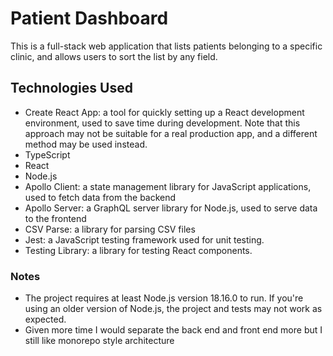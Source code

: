 # Patient Dashboard

This is a full-stack web application that lists patients belonging to a specific clinic, and allows users to sort the list by any field.

## Technologies Used

- Create React App: a tool for quickly setting up a React development environment, used to save time during development. Note that this approach may not be suitable for a real production app, and a different method may be used instead.
- TypeScript
- React
- Node.js
- Apollo Client: a state management library for JavaScript applications, used to fetch data from the backend
- Apollo Server: a GraphQL server library for Node.js, used to serve data to the frontend
- CSV Parse: a library for parsing CSV files
- Jest: a JavaScript testing framework used for unit testing.
- Testing Library: a library for testing React components.

### Notes

- The project requires at least Node.js version 18.16.0 to run. If you're using an older version of Node.js, the project and tests may not work as expected.
- Given more time I would separate the back end and front end more but I still like monorepo style architecture


